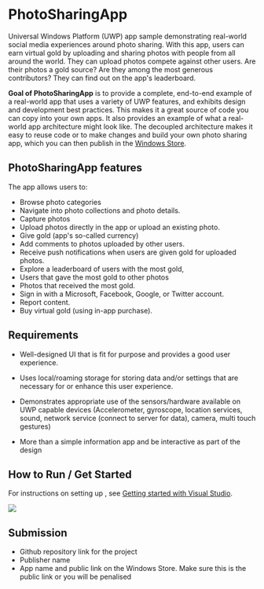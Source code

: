 # PhotoSharingApp
Universal Windows Platform (UWP) app sample demonstrating real-world social media experiences around photo sharing. With this app, users can earn virtual gold by uploading and sharing photos with people from all around the world. They can upload photos  compete against other users. Are their photos a gold source? Are they among the most generous contributors? They can find out on the app's leaderboard.



**Goal of PhotoSharingApp** is to provide a complete, end-to-end example of a real-world app that uses a variety of UWP features, and exhibits design and development best practices. This makes it a great source of code you can copy into your own apps. It also provides an example of what a real-world app architecture might look like. The decoupled architecture makes it easy to reuse code or to make changes and build your own photo sharing app, which you can then publish in the [Windows Store](http://dev.windows.com).


## PhotoSharingApp features

The app allows users to:
- Browse photo categories 
- Navigate into photo collections and photo details.
- Capture photos
- Upload photos directly in the app or upload an existing photo.
- Give gold (app's so-called currency)
- Add comments to photos uploaded by other users.
- Receive push notifications when users are given gold for uploaded photos.
- Explore a leaderboard of users with the most gold, 
- Users that gave the most gold to other photos
- Photos that received the most gold.
- Sign in with a Microsoft, Facebook, Google, or Twitter account.
- Report content.
- Buy virtual gold (using in-app purchase).




## Requirements
- Well-designed UI that is fit for purpose and provides a good user experience.

- Uses local/roaming storage for storing data and/or settings that are necessary for or enhance this user experience.

- Demonstrates appropriate use of the sensors/hardware available on UWP capable devices (Accelerometer, gyroscope, location services, sound, network service (connect to server for data), camera, multi touch gestures)

- More than a simple information app and be interactive as part of the design





## How to Run / Get Started
For instructions on setting up , see [Getting started with Visual Studio](https://www.visualstudio.com/vs/getting-started/).



![](https://pbs.twimg.com/profile_images/867034392891457537/2_PUj0BC_400x400.jpg)








## Submission
- Github repository link for the project
- Publisher name
- App name and public link on the Windows Store. Make sure this is the public link or you will be penalised
